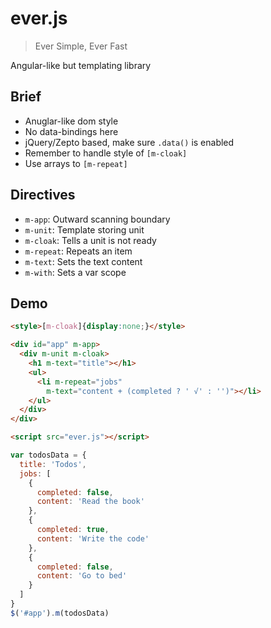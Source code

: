 # ever.js

> Ever Simple, Ever Fast

Angular-like but templating library

## Brief

- Anuglar-like dom style
- No data-bindings here
- jQuery/Zepto based, make sure `.data()` is enabled
- Remember to handle style of `[m-cloak]`
- Use arrays to `[m-repeat]`


## Directives

- `m-app`: Outward scanning boundary
- `m-unit`: Template storing unit
- `m-cloak`: Tells a unit is not ready
- `m-repeat`: Repeats an item
- `m-text`: Sets the text content
- `m-with`: Sets a var scope


## Demo

```html
<style>[m-cloak]{display:none;}</style>

<div id="app" m-app>
  <div m-unit m-cloak>
    <h1 m-text="title"></h1>
    <ul>
      <li m-repeat="jobs"
        m-text="content + (completed ? ' √' : '')"></li>
    </ul>
  </div>
</div>

<script src="ever.js"></script>
```

```js
var todosData = {
  title: 'Todos',
  jobs: [
    {
      completed: false,
      content: 'Read the book'
    },
    {
      completed: true,
      content: 'Write the code'
    },
    {
      completed: false,
      content: 'Go to bed'
    }
  ]
}
$('#app').m(todosData)
```